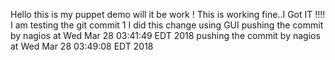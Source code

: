 Hello this is my puppet demo 
will it be work !
This is working fine..I Got IT !!!!
I am testing the git commit 1
I did this change using GUI
pushing the commit by nagios at Wed Mar 28 03:41:49 EDT 2018
pushing the commit by nagios at Wed Mar 28 03:49:08 EDT 2018
